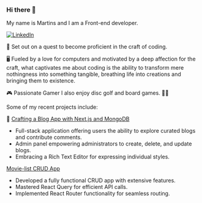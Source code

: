 ### Hi there 👋

My name is Martins and I am a Front-end developer.


[![LinkedIn](https://img.shields.io/badge/LinkedIn-0077B5?style=for-the-badge&logo=linkedin&logoColor=white)](https://www.linkedin.com/in/martinslerums/)


🚀 Set out on a quest to become proficient in the craft of coding.


🖥️ Fueled by a love for computers and motivated by a deep affection for the craft, what captivates me about coding is the ability to transform mere nothingness into something tangible, breathing life into creations and bringing them to existence.


🎮 Passionate Gamer
I also enjoy disc golf and board games. 🥏🎲


Some of my recent projects include:


📜 [Crafting a Blog App with Next.js and MongoDB](https://github.com/martinslerums/codelex_md18_nextjs_blog_app)

  
- Full-stack application offering users the ability to explore curated blogs and contribute comments. 
- Admin panel empowering administrators to create, delete, and update blogs. 
- Embracing a Rich Text Editor for expressing individual styles.


 [Movie-list CRUD App](https://github.com/martinslerums/codelex_md16_react-query_-react-router_react-i18n)


- Developed a fully functional CRUD app with extensive features.
- Mastered React Query for efficient API calls.
- Implemented React Router functionality for seamless routing.
